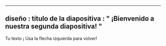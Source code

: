 ---
 diseño : título de la diapositiva
 : " ¡Bienvenido a nuestra segunda diapositiva! "
-----
Tu texto ¡ 
Usa la flecha izquierda para volver!
